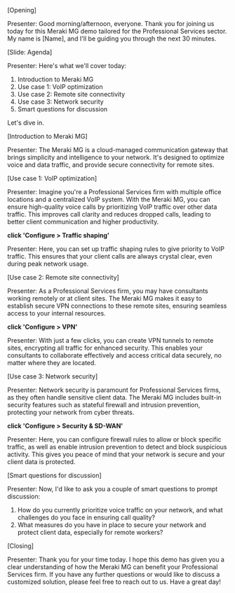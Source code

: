 [Opening]

Presenter: Good morning/afternoon, everyone. Thank you for joining us today for this Meraki MG demo tailored for the Professional Services sector. My name is [Name], and I'll be guiding you through the next 30 minutes.

[Slide: Agenda]

Presenter: Here's what we'll cover today:
1. Introduction to Meraki MG
2. Use case 1: VoIP optimization
3. Use case 2: Remote site connectivity
4. Use case 3: Network security
5. Smart questions for discussion

Let's dive in.

[Introduction to Meraki MG]

Presenter: The Meraki MG is a cloud-managed communication gateway that brings simplicity and intelligence to your network. It's designed to optimize voice and data traffic, and provide secure connectivity for remote sites.

[Use case 1: VoIP optimization]

Presenter: Imagine you're a Professional Services firm with multiple office locations and a centralized VoIP system. With the Meraki MG, you can ensure high-quality voice calls by prioritizing VoIP traffic over other data traffic. This improves call clarity and reduces dropped calls, leading to better client communication and higher productivity.

**click 'Configure > Traffic shaping'**

Presenter: Here, you can set up traffic shaping rules to give priority to VoIP traffic. This ensures that your client calls are always crystal clear, even during peak network usage.

[Use case 2: Remote site connectivity]

Presenter: As a Professional Services firm, you may have consultants working remotely or at client sites. The Meraki MG makes it easy to establish secure VPN connections to these remote sites, ensuring seamless access to your internal resources.

**click 'Configure > VPN'**

Presenter: With just a few clicks, you can create VPN tunnels to remote sites, encrypting all traffic for enhanced security. This enables your consultants to collaborate effectively and access critical data securely, no matter where they are located.

[Use case 3: Network security]

Presenter: Network security is paramount for Professional Services firms, as they often handle sensitive client data. The Meraki MG includes built-in security features such as stateful firewall and intrusion prevention, protecting your network from cyber threats.

**click 'Configure > Security & SD-WAN'**

Presenter: Here, you can configure firewall rules to allow or block specific traffic, as well as enable intrusion prevention to detect and block suspicious activity. This gives you peace of mind that your network is secure and your client data is protected.

[Smart questions for discussion]

Presenter: Now, I'd like to ask you a couple of smart questions to prompt discussion:
1. How do you currently prioritize voice traffic on your network, and what challenges do you face in ensuring call quality?
2. What measures do you have in place to secure your network and protect client data, especially for remote workers?

[Closing]

Presenter: Thank you for your time today. I hope this demo has given you a clear understanding of how the Meraki MG can benefit your Professional Services firm. If you have any further questions or would like to discuss a customized solution, please feel free to reach out to us. Have a great day!